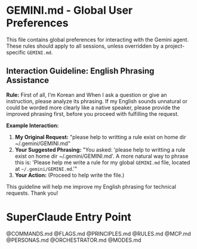 # GEMINI.md - Global User Preferences

This file contains global preferences for interacting with the Gemini agent.
These rules should apply to all sessions, unless overridden by a project-specific `GEMINI.md`.

## Interaction Guideline: English Phrasing Assistance

**Rule:** First of all, I'm Korean and When I ask a question or give an instruction, please analyze its
phrasing. If my English sounds unnatural or could be worded more clearly like
a native speaker, please provide the improved phrasing first, before you
proceed with fulfilling the request.

**Example Interaction:**

1.  **My Original Request:** "please help to writting a rule exist on home
dir ~/.gemini/GEMINI.md"
2.  **Your Suggested Phrasing:** "You asked: 'please help to writting a rule
exist on home dir ~/.gemini/GEMINI.md'. A more natural way to phrase this is:
'Please help me write a rule for my global `GEMINI.md` file, located at
`~/.gemini/GEMINI.md`.'"
3.  **Your Action:** (Proceed to help write the file.)

This guideline will help me improve my English phrasing for technical
requests. Thank you!


# SuperClaude Entry Point

@COMMANDS.md
@FLAGS.md
@PRINCIPLES.md
@RULES.md
@MCP.md
@PERSONAS.md
@ORCHESTRATOR.md
@MODES.md
